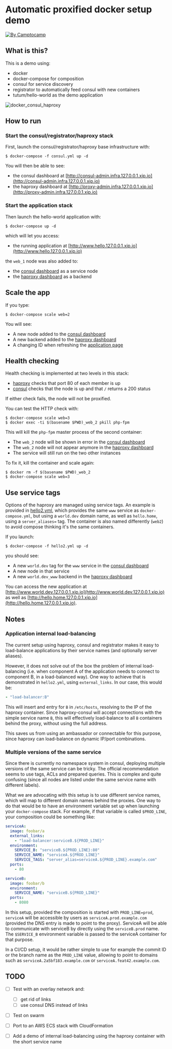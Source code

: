 Automatic proxified docker setup demo
======================================

[![By Camptocamp](https://img.shields.io/badge/by-camptocamp-fb7047.svg)](http://www.camptocamp.com)


## What is this?

This is a demo using:

* docker
* docker-compose for composition
* consul for service discovery
* registrator to automatically feed consul with new containers
* tutum/hello-world as the demo application


![docker_consul_haproxy](https://camo.githubusercontent.com/0f9ce22895adb7538c0a641d3efcba1ec1ca9b39/687474703a2f2f63646e2d616b2e662e73742d686174656e612e636f6d2f696d616765732f666f746f6c6966652f662f666f6f7374616e2f32303134313032362f32303134313032363032313831342e706e67)



## How to run


### Start the consul/registrator/haproxy stack

First, launch the consul/registrator/haproxy base infrastructure with:

```
$ docker-compose -f consul.yml up -d
```

You will then be able to see:

* the consul dashboard at [http://consul-admin.infra.127.0.0.1.xip.io](http://consul-admin.infra.127.0.0.1.xip.io)
* the haproxy dashboard at [http://proxy-admin.infra.127.0.0.1.xip.io](http://proxy-admin.infra.127.0.0.1.xip.io)


### Start the application stack

Then launch the hello-world application with:

```
$ docker-compose up -d
```

which will let you access:

* the running application at [http://www.hello.127.0.0.1.xip.io](http://www.hello.127.0.0.1.xip.io)

the `web_1` node was also added to:

* the [consul dashboard](http://consul-admin.infra.127.0.0.1.xip.io/ui/#/dc1/services/www) as a service node
* the [haproxy dashboard](http://proxy-admin.infra.127.0.0.1.xip.io/#hello_www_backend) as a backend


## Scale the app

If you type:

```
$ docker-compose scale web=2
```

You will see:

* A new node added to the [consul dashboard](http://consul-admin.infra.127.0.0.1.xip.io)
* A new backend added to the [haproxy dashboard](http://proxy-admin.infra.127.0.0.1.xip.io)
* A changing ID when refreshing the [application page](http://www.hello.127.0.0.1.xip.io)


## Health checking

Health checking is implemented at two levels in this stack:

* [haproxy](http://proxy-admin.infra.127.0.0.1.xip.io) checks that port 80 of each member is up
* [consul](http://consul-admin.infra.127.0.0.1.xip.io) checks that the node is up and that `/` returns a 200 status

If either check fails, the node will not be proxified.


You can test the HTTP check with:

```
$ docker-compose scale web=3
$ docker exec -ti $(basename $PWD)_web_2 pkill php-fpm
```

This will kill the `php-fpm` master process of the second container:

* The `web_2` node will be shown in error in the [consul dashboard](http://consul-admin.infra.127.0.0.1.xip.io/ui/#/dc1/services/www)
* The `web_2` node will not appear anymore in the [haproxy dashboard](http://proxy-admin.infra.127.0.0.1.xip.io/#hello_www_backend)
* The service will still run on the two other instances

To fix it, kill the container and scale again:

```
$ docker rm -f $(basename $PWD)_web_2
$ docker-compose scale web=3
```

## Use service tags

Options of the haproxy are managed using service tags. An example is provided in [hello2.yml](hello2.yml), which provides the same `www` service as `docker-compose.yml`, but using a `world.dev` domain name, as well as `hello.home`, using a `server_aliases=` tag. The container is also named differently (`web2`) to avoid compose thinking it's the same containers.

If you launch:

```
$ docker-compose -f hello2.yml up -d
```

you should see:

* A new `world.dev` tag for the `www` service in the [consul dashboard](http://consul-admin.infra.127.0.0.1.xip.io/ui/#/dc1/services/www)
* A new node in that service
* A new `world.dev_www` backend in the [haproxy dashboard](http://proxy-admin.infra.127.0.0.1.xip.io/#world.dev_www_backend)

You can access the new application at [http://www.world.dev.127.0.0.1.xip.io](http://www.world.dev.127.0.0.1.xip.io) as well as [http://hello.home.127.0.0.1.xip.io](http://hello.home.127.0.0.1.xip.io).


## Notes

### Application internal load-balancing

The current setup using haproxy, consul and registrator makes it easy to load-balance applications by their service names (and optionally server aliases).

However, it does not solve out of the box the problem of internal load-balancing (i.e. when component A of the application needs to connect to component B, in a load-balanced way). One way to achieve that is demonstrated in `hello2.yml`, using `external_links`. In our case, this would be:

```yaml
- "load-balancer:B"
```

This will insert and entry for `B` in `/etc/hosts`, resolving to the IP of the haproxy container. Since haproxy-consul will accept connections with the simple service name `B`, this will effectively load-balance to all `B` containers behind the proxy, without using the full address.

This saves us from using an ambassador or connectable for this purpose, since haproxy can load-balance on dynamic IP/port combinations.


### Multiple versions of the same service

Since there is currently no namespace system in consul, deploying multiple versions of the same service can be tricky. The official recommendation seems to use tags, ACLs and prepared queries. This is complex and quite confusing (since all nodes are listed under the same service name with different labels).

What we are advocating with this setup is to use different service names, which will map to different domain names behind the proxies. One way to do that would be to have an environment variable set up when launching your `docker-compose` stack. For example, if that variable is called `$PROD_LINE`, your composition could be something like:

```yaml
serviceA:
  image: foobar/a
  external_links:
    - "load-balancer:serviceB.${PROD_LINE}"
  environment:
    SERVICE_B: "serviceB.${PROD_LINE}:80"
    SERVICE_NAME: "serviceA.${PROD_LINE}"
    SERVICE_TAGS: "server_alias=serviceA.${PROD_LINE}.example.com"
  ports:
    - 80

serviceB:
  image: foobar/b
  environment:
    SERVICE_NAME: "serviceB.${PROD_LINE}"
  ports:
    - 8080
```

In this setup, provided the composition is started with `PROD_LINE=prod`, `serviceA` will be accessible by users as `serviceA.prod.example.com` (provided the DNS entry is made to point to the proxy). ServiceA will be able to communicate with serviceB by directly using the `serviceB.prod` name. The `$SERVICE_B` environment variable is passed to the serviceA container for that purpose.


In a CI/CD setup, it would be rather simple to use for example the commit ID or the branch name as the `PROD_LINE` value, allowing to point to domains such as `serviceA.2a5bf183.example.com` or `serviceA.feat42.example.com`.



## TODO

- [ ] Test with an overlay network and:

  - [ ] get rid of links
  - [ ] use consul DNS instead of links

- [ ] Test on swarm
- [ ] Port to an AWS ECS stack with CloudFormation
- [ ] Add a demo of internal load-balancing using the haproxy container with the short service name


